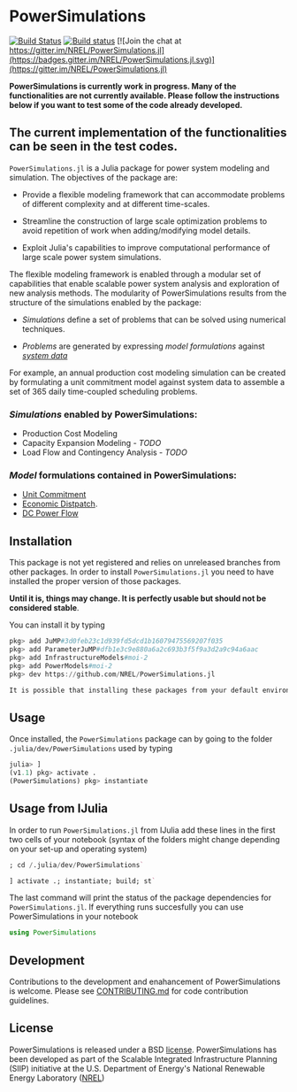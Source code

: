 # PowerSimulations

[![Build Status](https://img.shields.io/travis/com/NREL/PowerSimulations.jl/master.svg)](https://travis-ci.com/NREL/PowerSimulations.jl)
[![Build status](https://img.shields.io/appveyor/ci/kdheepak/powersimulations-jl/master.svg)](https://ci.appveyor.com/project/kdheepak/powersimulations-jl)
[![Join the chat at https://gitter.im/NREL/PowerSimulations.jl](https://badges.gitter.im/NREL/PowerSimulations.jl.svg)](https://gitter.im/NREL/PowerSimulations.jl)

**PowerSimulations is currently work in progress. Many of the functionalities are not currently available. Please follow the instructions below if you want to test some of the code already developed.**

## The current implementation of the functionalities can be seen in the test codes.

`PowerSimulations.jl` is a Julia package for power system modeling and simulation. The objectives of the package are:

- Provide a flexible modeling framework that can accommodate problems of different complexity and at different time-scales.

- Streamline the construction of large scale optimization problems to avoid repetition of work when adding/modifying model details.

- Exploit Julia's capabilities to improve computational performance of large scale power system simulations.

The flexible modeling framework is enabled through a modular set of capabilities that enable scalable power system analysis and exploration of new analysis methods. The modularity of PowerSimulations results from the structure of the simulations enabled by the package:

 - _Simulations_ define a set of problems that can be solved using numerical techniques.


 - _Problems_ are generated by expressing _model formulations_ against [_system data_](https://github.com/NREL/PowerSystems.jl)

For example, an annual production cost modeling simulation can be created by formulating a unit commitment model against system data to assemble a set of 365 daily time-coupled scheduling problems.

### _Simulations_ enabled by PowerSimulations:
 - Production Cost Modeling
 - Capacity Expansion Modeling - _TODO_
 - Load Flow and Contingency Analysis - _TODO_

### _Model_ formulations contained in PowerSimulations:
 - [Unit Commitment](https://en.wikipedia.org/wiki/Unit_commitment_problem_in_electrical_power_production)
 - [Economic Distpatch](https://en.wikipedia.org/wiki/Economic_dispatch).
 - [DC Power Flow](https://www.mech.kuleuven.be/en/tme/research/energy_environment/Pdf/wpen2014-12.pdf)

## Installation

This package is not yet registered and relies on unreleased branches from other packages. In order to install `PowerSimulations.jl` you need to have installed the proper version of those packages. 

**Until it is, things may change. It is perfectly
usable but should not be considered stable**.

You can install it by typing

```julia
pkg> add JuMP#3d0feb23c1d939fd5dcd1b16079475569207f035
pkg> add ParameterJuMP#dfb1e3c9e880a6a2c693b3f5f9a3d2a9c94a6aac
pkg> add InfrastructureModels#moi-2
pkg> add PowerModels#moi-2
pkg> dev https://github.com/NREL/PowerSimulations.jl 

It is possible that installing these packages from your default environment can cause dependency clashes. We recommend running `PowerSimulations.jl` as project using the command `$ julia --project`. 

```
## Usage

Once installed, the `PowerSimulations` package can by going to the folder `.julia/dev/PowerSimulations` used by typing

```julia
julia> ]
(v1.1) pkg> activate .
(PowerSimulations) pkg> instantiate
```
## Usage from IJulia

In order to run `PowerSimulations.jl` from IJulia add these lines in the first two cells of your notebook (syntax of the folders might change depending on your set-up and operating system)

```Julia
; cd /.julia/dev/PowerSimulations` 
```

```Julia
] activate .; instantiate; build; st`
```

The last command will print the status of the package dependencies for `PowerSimulations.jl`. If everything runs succesfully you can use PowerSimulations in your notebook 

```Julia
using PowerSimulations
```

## Development

Contributions to the development and enahancement of PowerSimulations is welcome. Please see [CONTRIBUTING.md](https://github.com/NREL/PowerSimulations.jl/blob/master/CONTRIBUTING.md) for code contribution guidelines.

## License

PowerSimulations is released under a BSD [license](https://github.com/NREL/PowerSimulations.jl/blob/master/LICENSE). PowerSimulations has been developed as part of the Scalable Integrated Infrastructure Planning (SIIP)
initiative at the U.S. Department of Energy's National Renewable Energy Laboratory ([NREL](https://www.nrel.gov/))
